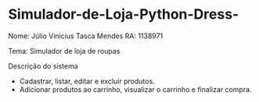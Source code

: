 # Simulador-de-Loja-Python-Dress-

Nome: Júlio Vinicius Tasca Mendes
RA: 1138971

Tema: Simulador de loja de roupas

Descrição do sistema
- Cadastrar, listar, editar e excluir produtos.
- Adicionar produtos ao carrinho, visualizar o carrinho e finalizar compra.
